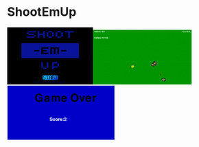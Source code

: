# ShootEmUp

<img src = 'https://github.com/jflores7077/ShootEmUp/blob/master/ShootEmUp/start.PNG' width = '200px' ></img><img src = 'https://github.com/jflores7077/ShootEmUp/blob/master/ShootEmUp/game.PNG' width = '230px' > </img><img src = 'https://github.com/jflores7077/ShootEmUp/blob/master/ShootEmUp/end.PNG' width = '250px' > </img>
